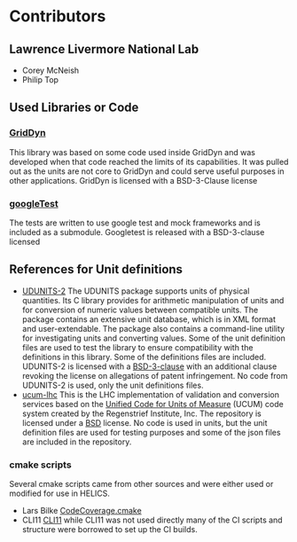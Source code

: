 # Contributors

## Lawrence Livermore National Lab
-   Corey McNeish
-   Philip Top

## Used Libraries or Code

### [GridDyn](https://github.com/LLNL/GridDyn)  
This library was based on some code used inside GridDyn and was developed when that code reached the limits of its capabilities.  It was pulled out as the units are not core to GridDyn and could serve useful purposes in other applications.  GridDyn is licensed with a BSD-3-Clause license

### [googleTest](https://github.com/google/googletest)  
The tests are written to use google test and mock frameworks and is included as a submodule.  Googletest is released with a BSD-3-clause licensed

## References for Unit definitions

-   [UDUNITS-2](https://github.com/Unidata/UDUNITS-2) The UDUNITS package supports units of physical quantities. Its C library provides for arithmetic manipulation of units and for conversion of numeric values between compatible units.	The package contains an extensive unit database, which is in XML format	and user-extendable. The package also contains a command-line utility for investigating units and converting values.  Some of the unit definition files are used to test the library to ensure compatibility with the definitions in this library.  Some of the definitions files are included.  UDUNITS-2 is licensed with a [BSD-3-clause](https://github.com/Unidata/UDUNITS-2/blob/master/COPYRIGHT) with an additional clause revoking the license on allegations of patent infringement.  No code from UDUNITS-2 is used, only the unit definitions files.  
-   [ucum-lhc](https://github.com/lhncbc/ucum-lhc) This is the LHC implementation of validation and conversion services based on the [Unified Code for Units of Measure](http://unitsofmeasure.org/) (UCUM) code system created by the Regenstrief Institute, Inc. The repository is licensed under a [BSD](https://github.com/lhncbc/ucum-lhc/blob/master/LICENSE.md) license.  No code is used in units, but the unit definition files are used for testing purposes and some of the json files are included in the repository.  

### cmake scripts
Several cmake scripts came from other sources and were either used or modified for use in HELICS.
-   Lars Bilke [CodeCoverage.cmake](https://github.com/bilke/cmake-modules/blob/master/CodeCoverage.cmake)
-   CLI11 [CLI11](https://github.com/CLIUtils/CLI11)  while CLI11 was not used directly many of the CI scripts and structure were borrowed to set up the CI builds.  
